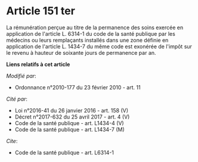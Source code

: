 # Article 151 ter

La rémunération perçue au titre de la permanence des soins exercée en application de l'article L. 6314-1 du code de la santé
publique par les médecins ou leurs remplaçants installés dans une zone définie en application de l'article L. 1434-7 du même
code est exonérée de l'impôt sur le revenu à hauteur de soixante jours de permanence par an.

**Liens relatifs à cet article**

_Modifié par_:

  - Ordonnance n°2010-177 du 23 février 2010 - art. 11

_Cité par_:

  - Loi n°2016-41 du 26 janvier 2016 - art. 158 (V)
  - Décret n°2017-632 du 25 avril 2017 - art. 4 (V)
  - Code de la santé publique - art. L1434-4 (V)
  - Code de la santé publique - art. L1434-7 (M)

_Cite_:

  - Code de la santé publique - art. L6314-1
